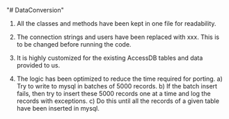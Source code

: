 "# DataConversion" 

1) All the classes and methods have been kept in one file for readability. 
2) The connection strings and users have been replaced with xxx. This is to be changed before running the code.
3) It is highly customized for the existing AccessDB tables and data provided to us. 

4) The logic has been optimized to reduce the time required for porting. 
    a) Try to write to mysql in batches of 5000 records. 
    b) If the batch insert fails, then try to insert these 5000 records one at a time and log the records with exceptions. 
    c) Do this until all the records of a given table have been inserted in mysql. 
